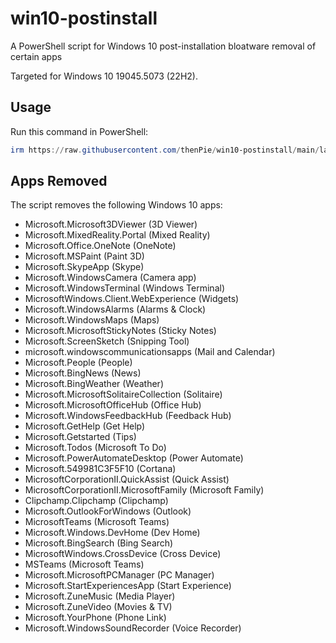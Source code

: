 # win10-postinstall
A PowerShell script for Windows 10 post-installation bloatware removal of certain apps

Targeted for Windows 10 19045.5073 (22H2).

## Usage

Run this command in PowerShell:

```powershell
irm https://raw.githubusercontent.com/thenPie/win10-postinstall/main/launcher.ps1 | iex
```

## Apps Removed

The script removes the following Windows 10 apps:
- Microsoft.Microsoft3DViewer (3D Viewer)
- Microsoft.MixedReality.Portal (Mixed Reality)
- Microsoft.Office.OneNote (OneNote)
- Microsoft.MSPaint (Paint 3D)
- Microsoft.SkypeApp (Skype)
- Microsoft.WindowsCamera (Camera app)
- Microsoft.WindowsTerminal (Windows Terminal)
- MicrosoftWindows.Client.WebExperience (Widgets)
- Microsoft.WindowsAlarms (Alarms & Clock)
- Microsoft.WindowsMaps (Maps)
- Microsoft.MicrosoftStickyNotes (Sticky Notes)
- Microsoft.ScreenSketch (Snipping Tool)
- microsoft.windowscommunicationsapps (Mail and Calendar)
- Microsoft.People (People)
- Microsoft.BingNews (News)
- Microsoft.BingWeather (Weather)
- Microsoft.MicrosoftSolitaireCollection (Solitaire)
- Microsoft.MicrosoftOfficeHub (Office Hub)
- Microsoft.WindowsFeedbackHub (Feedback Hub)
- Microsoft.GetHelp (Get Help)
- Microsoft.Getstarted (Tips)
- Microsoft.Todos (Microsoft To Do)
- Microsoft.PowerAutomateDesktop (Power Automate)
- Microsoft.549981C3F5F10 (Cortana)
- MicrosoftCorporationII.QuickAssist (Quick Assist)
- MicrosoftCorporationII.MicrosoftFamily (Microsoft Family)
- Clipchamp.Clipchamp (Clipchamp)
- Microsoft.OutlookForWindows (Outlook)
- MicrosoftTeams (Microsoft Teams)
- Microsoft.Windows.DevHome (Dev Home)
- Microsoft.BingSearch (Bing Search)
- MicrosoftWindows.CrossDevice (Cross Device)
- MSTeams (Microsoft Teams)
- Microsoft.MicrosoftPCManager (PC Manager)
- Microsoft.StartExperiencesApp (Start Experience)
- Microsoft.ZuneMusic (Media Player)
- Microsoft.ZuneVideo (Movies & TV)
- Microsoft.YourPhone (Phone Link)
- Microsoft.WindowsSoundRecorder (Voice Recorder)
